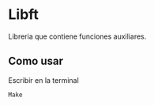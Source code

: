# Libft
Libreria que contiene funciones auxiliares.

## Como usar
Escribir en la terminal 
```
Make
```
